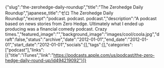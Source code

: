 {"slug":"the-zerohedge-daily-roundup","title":"The Zerohedge Daily Roundup","japanese_title":"ゼロ The Zerohedge Daily Roundup","excerpt":"podcast. podcast. podcast.","description":"A podcast based on news stories from Zero Hedge. Ultimately what I ended up producing was a financial comedy podcast. Crazy times.","featured_image":"","background_image":"images/cool/coola.jpg","draft":false,"status":"archive","date":"2012-01-01","end_date":"2012-01-01","start_date":"2012-01-01","socials":[],"tags":[],"categories":["podcast"],"links":[{"title":"iTunes","link":"https://podcasts.apple.com/us/podcast/the-zero-hedge-daily-round-up/id494219092"}]}